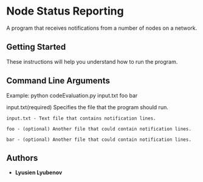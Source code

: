 # Node Status Reporting

A program that receives notifications from a number of nodes on a network.

## Getting Started

These instructions will help you understand how to run the program.

## Command Line Arguments

Example:  python codeEvaluation.py input.txt foo bar

input.txt(required) Specifies the file that the program should run. 

    input.txt - Text file that contains notification lines.
    
    foo - (optional) Another file that could contain notification lines.
    
    bar - (optional) Another file that could contain notification lines.

## Authors

* **Lyusien Lyubenov**
